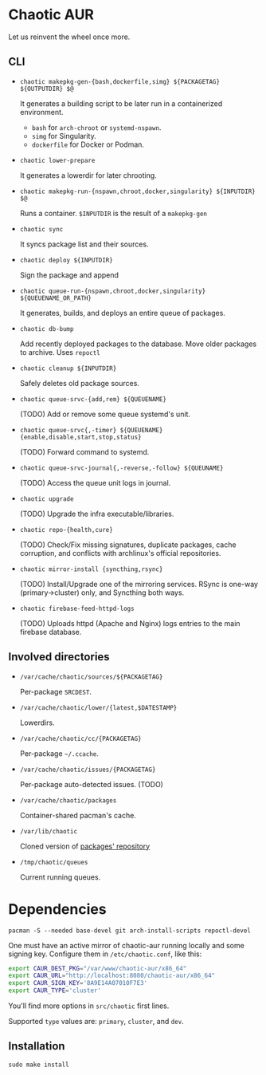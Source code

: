 # Chaotic AUR

Let us reinvent the wheel once more.

## CLI

* `chaotic makepkg-gen-{bash,dockerfile,simg} ${PACKAGETAG} ${OUTPUTDIR} $@`

    It generates a building script to be later run in a containerized environment. 

    * `bash` for `arch-chroot` or `systemd-nspawn`.
    * `simg` for Singularity.
    * `dockerfile` for Docker or Podman. 

* `chaotic lower-prepare`

    It generates a lowerdir for later chrooting.

* `chaotic makepkg-run-{nspawn,chroot,docker,singularity} ${INPUTDIR} $@`

    Runs a container.
    `$INPUTDIR` is the result of a `makepkg-gen`

* `chaotic sync`

    It syncs package list and their sources.

* `chaotic deploy ${INPUTDIR}`

    Sign the package and append

* `chaotic queue-run-{nspawn,chroot,docker,singularity} ${QUEUENAME_OR_PATH}`

    It generates, builds, and deploys an entire queue of packages.

* `chaotic db-bump`

    Add recently deployed packages to the database.
    Move older packages to archive.
    Uses `repoctl`

* `chaotic cleanup ${INPUTDIR}`

    Safely deletes old package sources.

* `chaotic queue-srvc-{add,rem} ${QUEUENAME}`

    (TODO)
    Add or remove some queue systemd's unit.

* `chaotic queue-srvc{,-timer} ${QUEUENAME} {enable,disable,start,stop,status}`

    (TODO)
    Forward command to systemd.

* `chaotic queue-srvc-journal{,-reverse,-follow} ${QUEUNAME}`

    (TODO)
    Access the queue unit logs in journal.

* `chaotic upgrade`

    (TODO)
    Upgrade the infra executable/libraries.

* `chaotic repo-{health,cure}`

    (TODO)
    Check/Fix missing signatures, duplicate packages, cache corruption, and conflicts with archlinux's official repositories.

* `chaotic mirror-install {syncthing,rsync}`

    (TODO)
    Install/Upgrade one of the mirroring services.
    RSync is one-way (primary->cluster) only, and Syncthing both ways.

* `chaotic firebase-feed-httpd-logs`

    (TODO)
    Uploads httpd (Apache and Nginx) logs entries to the main firebase database.

## Involved directories

* `/var/cache/chaotic/sources/${PACKAGETAG}`

    Per-package `SRCDEST`.

* `/var/cache/chaotic/lower/{latest,$DATESTAMP}`

    Lowerdirs.

* `/var/cache/chaotic/cc/{PACKAGETAG}`

    Per-package `~/.ccache`.

* `/var/cache/chaotic/issues/{PACKAGETAG}`

    Per-package auto-detected issues. (TODO)

* `/var/cache/chaotic/packages`

    Container-shared pacman's cache.

* `/var/lib/chaotic`

    Cloned version of [packages' repository](https://github.com/chaotic-aur/packages)

* `/tmp/chaotic/queues`

    Current running queues.


# Dependencies

`pacman -S --needed base-devel git arch-install-scripts repoctl-devel`

One must have an active mirror of chaotic-aur running locally and some signing key. Configure them in `/etc/chaotic.conf`, like this:

```sh
export CAUR_DEST_PKG="/var/www/chaotic-aur/x86_64"
export CAUR_URL="http://localhost:8080/chaotic-aur/x86_64"
export CAUR_SIGN_KEY='8A9E14A07010F7E3'
export CAUR_TYPE='cluster'
```

You'll find more options in `src/chaotic` first lines.

Supported `type` values are: `primary`, `cluster`, and `dev`.

## Installation

`sudo make install`